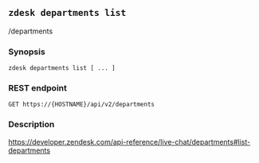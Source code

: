 ## `zdesk departments list`

/departments

### Synopsis

    zdesk departments list [ ... ]

### REST endpoint

    GET https://{HOSTNAME}/api/v2/departments

### Description

https://developer.zendesk.com/api-reference/live-chat/departments#list-departments

